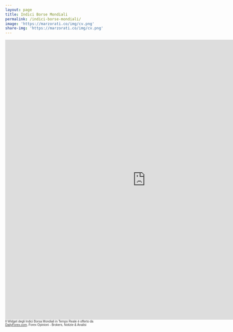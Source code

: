 ```yaml
---
layout: page
title: Indici Borse Mondiali
permalink: /indici-borse-mondiali/
image: 'https://marzorati.co/img/cv.png'
share-img: 'https://marzorati.co/img/cv.png'
---
```

<iframe height="300" scrolling="no" src="https://it.dailyforex.com/forex-widget/widget/33187" style="width: 900px; height:900px; display: block;border:0px;overflow:hidden;" width="300"></iframe><span style="position:relative;display:block;color:#333333;width:300px;font-family:Tahoma,sans-serif;font-size:10px;">Il Widget degli Indici Borsa Mondiali in Tempo Reale è offerto da <a style="color:#333333;" href="https://it.dailyforex.com" rel="nofollow" style="font-size: 10px;" target="_blank">DailyForex.com</a>, Forex Opinioni - Brokers, Notizie & Analisi</span>